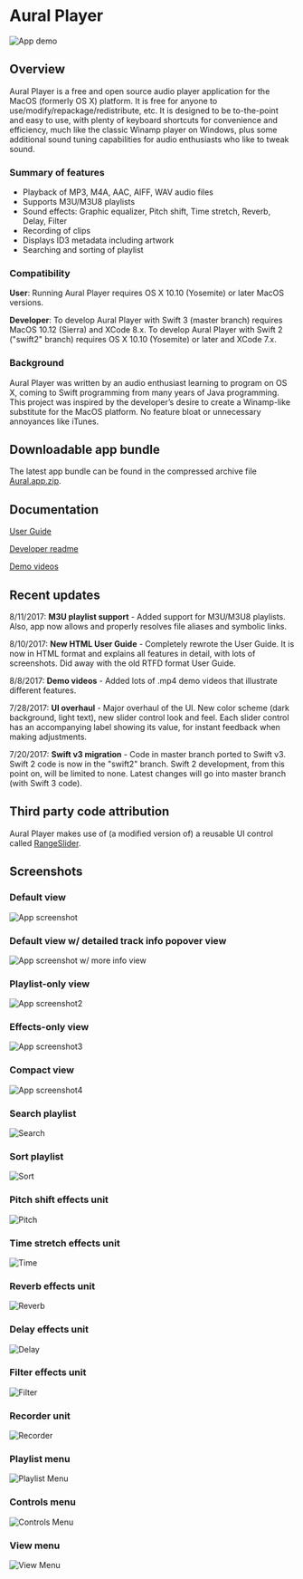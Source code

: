 # Aural Player

![App demo](/Documentation/Demos/GeneralDemo.gif?raw=true "App demo")

## Overview

Aural Player is a free and open source audio player application for the MacOS (formerly OS X) platform. It is free for anyone to use/modify/repackage/redistribute, etc. It is designed to be to-the-point and easy to use, with plenty of keyboard shortcuts for convenience and efficiency, much like the classic Winamp player on Windows, plus some additional sound tuning capabilities for audio enthusiasts who like to tweak sound.

### Summary of features

- Playback of MP3, M4A, AAC, AIFF, WAV audio files
- Supports M3U/M3U8 playlists
- Sound effects: Graphic equalizer, Pitch shift, Time stretch, Reverb, Delay, Filter
- Recording of clips
- Displays ID3 metadata including artwork
- Searching and sorting of playlist

### Compatibility

**User**: Running Aural Player requires OS X 10.10 (Yosemite) or later MacOS versions.

**Developer**: To develop Aural Player with Swift 3 (master branch) requires MacOS 10.12 (Sierra) and XCode 8.x. To develop Aural Player with Swift 2 ("swift2" branch) requires OS X 10.10 (Yosemite) or later and XCode 7.x.

### Background

Aural Player was written by an audio enthusiast learning to program on OS X, coming to Swift programming from many years of Java programming. This project was inspired by the developer’s desire to create a Winamp-like substitute for the MacOS platform. No feature bloat or unnecessary annoyances like iTunes.

## Downloadable app bundle

The latest app bundle can be found in the compressed archive file [Aural.app.zip](https://github.com/maculateConception/aural-player/blob/master/Aural.app.zip?raw=true).

## Documentation

[User Guide](http://htmlpreview.github.com/?https://raw.githubusercontent.com/maculateConception/aural-player/master/Documentation/UserGuide.html)

[Developer readme](https://github.com/maculateConception/aural-player/blob/master/Documentation/Developer-readme.rtf?raw=true) 

[Demo videos](/Documentation/Demos)

## Recent updates

8/11/2017: **M3U playlist support** - Added support for M3U/M3U8 playlists. Also, app now allows and properly resolves file aliases and symbolic links.

8/10/2017: **New HTML User Guide** - Completely rewrote the User Guide. It is now in HTML format and explains all features in detail, with lots of screenshots. Did away with the old RTFD format User Guide.

8/8/2017: **Demo videos** - Added lots of .mp4 demo videos that illustrate different features.

7/28/2017: **UI overhaul** - Major overhaul of the UI. New color scheme (dark background, light text), new slider control look and feel. Each slider control has an accompanying label showing its value, for instant feedback when making adjustments.

7/20/2017: **Swift v3 migration** - Code in master branch ported to Swift v3. Swift 2 code is now in the "swift2" branch. Swift 2 development, from this point on, will be limited to none. Latest changes will go into master branch (with Swift 3 code).

## Third party code attribution

Aural Player makes use of (a modified version of) a reusable UI control called [RangeSlider](https://github.com/matthewreagan/RangeSlider).

## Screenshots

### Default view

![App screenshot](/Documentation/Screenshots/Aural.png?raw=true "App screenshot")

### Default view w/ detailed track info popover view

![App screenshot w/ more info view](/Documentation/Screenshots/MoreInfo.png?raw=true "More Info")

### Playlist-only view

![App screenshot2](/Documentation/Screenshots/Aural-playlistOnly.png?raw=true "App screenshot2")

### Effects-only view

![App screenshot3](/Documentation/Screenshots/Aural-effectsOnly.png?raw=true "App screenshot3")

### Compact view

![App screenshot4](/Documentation/Screenshots/Aural-compact.png?raw=true "App screenshot4")

### Search playlist

![Search](/Documentation/Screenshots/Aural-search.png?raw=true "Search")

### Sort playlist

![Sort](/Documentation/Screenshots/Aural-sort.png?raw=true "Sort")

### Pitch shift effects unit

![Pitch](/Documentation/Screenshots/Pitch.png?raw=true "Pitch Shift")

### Time stretch effects unit

![Time](/Documentation/Screenshots/Time.png?raw=true "Time Stretch")

### Reverb effects unit

![Reverb](/Documentation/Screenshots/Reverb.png?raw=true "Reverb")

### Delay effects unit

![Delay](/Documentation/Screenshots/Delay.png?raw=true "Delay")

### Filter effects unit

![Filter](/Documentation/Screenshots/Filter.png?raw=true "Filter")

### Recorder unit

![Recorder](/Documentation/Screenshots/Recorder.png?raw=true "Recorder")

### Playlist menu

![Playlist Menu](/Documentation/Screenshots/PlaylistMenu.png?raw=true "Playlist Menu")

### Controls menu

![Controls Menu](/Documentation/Screenshots/ControlsMenu.png?raw=true "Controls Menu")

### View menu

![View Menu](/Documentation/Screenshots/ViewMenu.png?raw=true "View Menu")

